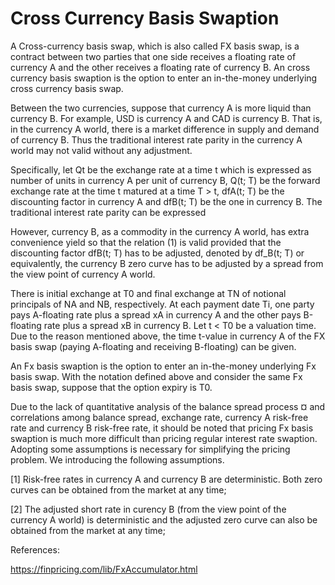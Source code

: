 # Cross Currency Basis Swaption


A Cross-currency basis swap, which is also called FX basis swap, is a contract between two parties that one side receives a floating rate of currency A and the other receives a floating rate of currency B. An cross currency basis swaption is the option to enter an in-the-money underlying cross currency basis swap.

Between the two currencies, suppose that currency A is more liquid than currency B. For example, USD is currency A and CAD is currency B. That is, in the currency A world, there is a market difference in supply and demand of currency B. Thus the traditional interest rate parity in the currency A world may not valid without any adjustment.

Specifically, let Qt be the exchange rate at a time t which is expressed as number of units in currency A per unit of currency B, Q(t; T) be the forward exchange rate at the time t matured at a time T > t, dfA(t; T) be the discounting factor in currency A and dfB(t; T) be the one in currency B. The traditional interest rate parity can be expressed 

However, currency B, as a commodity in the currency A world, has extra convenience yield so that the relation (1) is valid provided that the discounting factor dfB(t; T) has to be adjusted, denoted by  df_B(t; T) or equivalently, the currency B zero curve has to be adjusted by a spread from the view point of currency A world.

There is initial exchange at T0 and final exchange at TN of notional principals of NA and NB, respectively. At each payment date Ti, one party pays A-floating rate plus a spread xA in currency A and the other pays B-floating rate plus a spread xB in currency B. Let t < T0 be a valuation time. Due to the reason mentioned above, the time t-value in currency A of the FX basis swap (paying A-floating and receiving B-floating) can be given.

An Fx basis swaption is the option to enter an in-the-money underlying Fx basis swap. With the notation defined above and consider the same Fx basis swap, suppose that the option expiry is T0. 

Due to the lack of quantitative analysis of the balance spread process ¤ and correlations
among balance spread, exchange rate, currency A risk-free rate and currency B risk-free rate, it should be noted that pricing Fx basis swaption is much more difficult than pricing regular interest rate swaption. Adopting some assumptions is necessary for simplifying the pricing problem. We introducing the following assumptions.

[1] Risk-free rates in currency A and currency B are deterministic. Both zero curves can be obtained from the market at any time;

[2] The adjusted short rate in curency B (from the view point of the currency A world) is
deterministic and the adjusted zero curve can also be obtained from the market at any time;

References:

https://finpricing.com/lib/FxAccumulator.html




